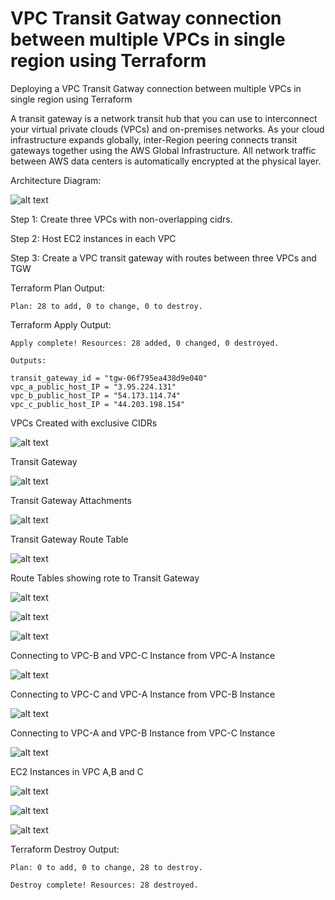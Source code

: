 # VPC Transit Gatway connection between multiple VPCs in single region using Terraform

Deploying a VPC Transit Gatway connection between multiple VPCs in single region using Terraform

A transit gateway is a network transit hub that you can use to interconnect your virtual private clouds (VPCs) and on-premises networks. As your cloud infrastructure expands globally, inter-Region peering connects transit gateways together using the AWS Global Infrastructure. All network traffic between AWS data centers is automatically encrypted at the physical layer.

Architecture Diagram:

![alt text](/images/diagram.png)

Step 1: Create three VPCs with non-overlapping cidrs.

Step 2: Host EC2 instances in each VPC

Step 3: Create a VPC transit gateway with routes between three VPCs and TGW

Terraform Plan Output:
```
Plan: 28 to add, 0 to change, 0 to destroy.
```

Terraform Apply Output:
```
Apply complete! Resources: 28 added, 0 changed, 0 destroyed.

Outputs:

transit_gateway_id = "tgw-06f795ea438d9e040"
vpc_a_public_host_IP = "3.95.224.131"
vpc_b_public_host_IP = "54.173.114.74"
vpc_c_public_host_IP = "44.203.198.154"
```

VPCs Created with exclusive CIDRs

![alt text](/images/vpcs.png)

Transit Gateway

![alt text](/images/tgw.png)

Transit Gateway Attachments

![alt text](/images/tgwattach.png)

Transit Gateway Route Table

![alt text](/images/tgwrtable.png)

Route Tables showing rote to Transit Gateway

![alt text](/images/rtable1.png)

![alt text](/images/rtable2.png)

![alt text](/images/rtable3.png)

Connecting to VPC-B and VPC-C Instance from VPC-A Instance

![alt text](/images/vpcAtoBC.png)

Connecting to VPC-C and VPC-A Instance from VPC-B Instance

![alt text](/images/vpcBtoCA.png)

Connecting to VPC-A and VPC-B Instance from VPC-C Instance

![alt text](/images/vpcCtoAB.png)

EC2 Instances in VPC A,B and C

![alt text](/images/ec2a.png)

![alt text](/images/ec2b.png)

![alt text](/images/ec2c.png)

Terraform Destroy Output:
```
Plan: 0 to add, 0 to change, 28 to destroy.

Destroy complete! Resources: 28 destroyed.
```